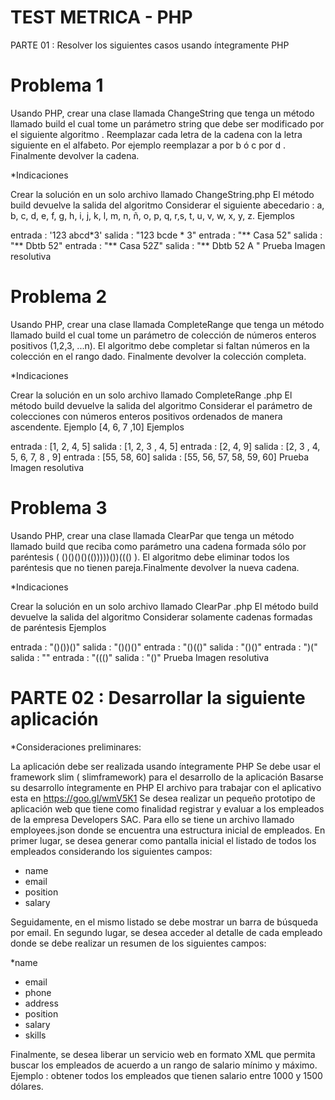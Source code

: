 # TEST METRICA - PHP
PARTE 01 : Resolver los siguientes casos usando íntegramente PHP

# Problema 1

Usando PHP, crear una clase llamada ChangeString que tenga un método llamado build el cual tome un parámetro string que debe ser modificado por el siguiente algoritmo . Reemplazar cada letra de la cadena con la letra siguiente en el alfabeto. Por ejemplo reemplazar a por b ó c por d . Finalmente devolver la cadena.

*Indicaciones

Crear la solución en un solo archivo llamado ChangeString.php
El método build devuelve la salida del algoritmo
Considerar el siguiente abecedario : a, b, c, d, e, f, g, h, i, j, k, l, m, n, ñ, o, p, q, r,s, t, u, v, w, x, y, z.
Ejemplos

entrada : '123 abcd*3' salida : "123 bcde * 3"
entrada : "** Casa 52" salida : "** Dbtb 52"
entrada : "** Casa 52Z" salida : "** Dbtb 52 A "
Prueba Imagen resolutiva

# Problema 2

Usando PHP, crear una clase llamada CompleteRange que tenga un método llamado build el cual tome un parámetro de colección de números enteros positivos (1,2,3, ...n). El algoritmo debe completar si faltan números en la colección en el rango dado. Finalmente devolver la colección completa.

*Indicaciones

Crear la solución en un solo archivo llamado CompleteRange .php
El método build devuelve la salida del algoritmo
Considerar el parámetro de colecciones con números enteros positivos ordenados de manera ascendente. Ejemplo [4, 6, 7 ,10]
Ejemplos

entrada : [1, 2, 4, 5] salida : [1, 2, 3 , 4, 5]
entrada : [2, 4, 9] salida : [2, 3 , 4, 5, 6, 7, 8 , 9]
entrada : [55, 58, 60] salida : [55, 56, 57, 58, 59, 60]
Prueba Imagen resolutiva

# Problema 3

Usando PHP, crear una clase llamada ClearPar que tenga un método llamado build que reciba como parámetro una cadena formada sólo por paréntesis ( ()()()()(()))))())((() ). El algoritmo debe eliminar todos los paréntesis que no tienen pareja.Finalmente devolver la nueva cadena.

*Indicaciones

Crear la solución en un solo archivo llamado ClearPar .php
El método build devuelve la salida del algoritmo
Considerar solamente cadenas formadas de paréntesis
Ejemplos

entrada : "()())()" salida : "()()()"
entrada : "()(()" salida : "()()"
entrada : ")(" salida : ""
entrada : "((()" salida : "()"
Prueba Imagen resolutiva

# PARTE 02 : Desarrollar la siguiente aplicación

*Consideraciones preliminares:

La aplicación debe ser realizada usando íntegramente PHP
Se debe usar el framework slim ( slimframework) para el desarrollo de la aplicación
Basarse su desarrollo íntegramente en PHP
El archivo para trabajar con el aplicativo esta en https://goo.gl/wmV5K1
Se desea realizar un pequeño prototipo de aplicación web que tiene como finalidad registrar y evaluar a los empleados de la empresa Developers SAC. Para ello se tiene un archivo llamado employees.json donde se encuentra una estructura inicial de empleados. En primer lugar, se desea generar como pantalla inicial el listado de todos los empleados considerando los siguientes campos:

* name
* email
* position
* salary

Seguidamente, en el mismo listado se debe mostrar un barra de búsqueda por email. En segundo lugar, se desea acceder al detalle de cada empleado donde se debe realizar un resumen de los siguientes campos:

*name
* email
* phone
* address
* position
* salary
* skills

Finalmente, se desea liberar un servicio web en formato XML que permita buscar los empleados de acuerdo a un rango de salario mínimo y máximo. Ejemplo : obtener todos los empleados que tienen salario entre 1000 y 1500 dólares.
